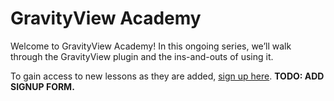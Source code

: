 # GravityView Academy

Welcome to GravityView Academy! In this ongoing series, we’ll walk through the GravityView plugin and the ins-and-outs of using it.

To gain access to new lessons as they are added, [sign up here](https://gravityview.co/academy/). **TODO: ADD SIGNUP FORM.**

